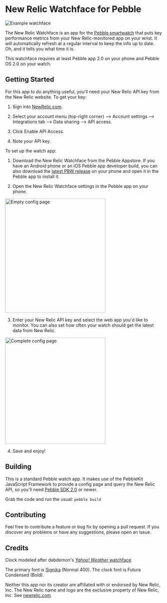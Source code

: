 New Relic Watchface for Pebble
==============================

<img src="http://chrisregado.github.io/newrelic-watch/screenshots/watchface.png" alt="Example watchface"/>

The New Relic Watchface is an app for the [Pebble smartwatch](http://getpebble.com) 
that puts key performance metrics from your New Relic-monitored app on your 
wrist. It will automatically refresh at a regular interval to keep the info 
up to date. Oh, and it tells you what time it is.

This watchface requires at least Pebble app 2.0 on your phone and Pebble OS 2.0
on your watch.


Getting Started
---------------

For this app to do anything useful, you'll need your New Relic API key from the 
New Relic website. To get your key:

1. Sign into [NewRelic.com](https://newrelic.com).

2. Select your account menu (top-right corner) --> Account settings --> 
Integrations tab --> Data sharing --> API access.

3. Click Enable API Access.

4. Note your API key.

To set up the watch app:

1. Download the New Relic Watchface from the Pebble Appstore. If you have an
Android phone or an iOS Pebble app developer build, you can also download the 
[latest PBW release](https://github.com/ChrisRegado/newrelic-watch/releases/latest)
on your phone and open it in the Pebble app to install it.

2. Open the New Relic Watchface settings in the Pebble app on your phone.

  <img src="http://chrisregado.github.io/newrelic-watch/screenshots/config_blank.png" alt="Empty config page" width="320" height="365"/>

3. Enter your New Relic API key and select the web app you'd like to monitor.
You can also set how often your watch should get the latest data from New Relic.

  <img src="http://chrisregado.github.io/newrelic-watch/screenshots/config_complete.png" alt="Complete config page" width="320" height="340"/>

4. Save and enjoy!


Building
--------
This is a standard Pebble watch app. It makes use of the PebbleKit JavaScript
Framework to provide a config page and query the New Relic API, so you'll need
[Pebble SDK 2.0](https://developer.getpebble.com/2/getting-started/) or newer.

Grab the code and run the usual:
````pebble build````


Contributing
------------

Feel free to contribute a feature or bug fix by opening a pull request.
If you discover any problems or have any suggestions, please open an issue.


Credits
-------

Clock modeled after dabdemon's 
[*Yahoo! Weather* watchface](http://www.mypebblefaces.com/apps/9518/7807/).

The primary font is [Signika](http://www.google.com/fonts/specimen/Signika) 
(Normal 400). The clock font is Futura Condensed (Bold).

Neither this app nor its creator are affiliated with or endorsed by New 
Relic, Inc. The New Relic name and logo are the exclusive property of New 
Relic, Inc. See [newrelic.com](http://newrelic.com).
